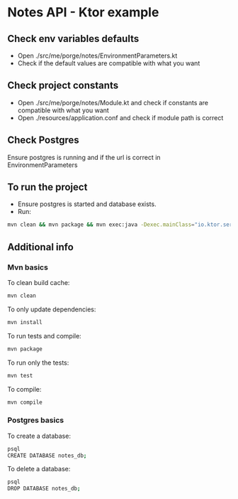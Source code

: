 # Notes API - Ktor example

## Check env variables defaults

- Open ./src/me/porge/notes/EnvironmentParameters.kt
- Check if the default values are compatible with what you want

## Check project constants

- Open ./src/me/porge/notes/Module.kt and check if constants are compatible with what you want
- Open ./resources/application.conf and check if module path is correct

## Check Postgres

Ensure postgres is running and if the url is correct in EnvironmentParameters

## To run the project

- Ensure postgres is started and database exists.
- Run:

```bash
mvn clean && mvn package && mvn exec:java -Dexec.mainClass="io.ktor.server.netty.EngineMain"
```

## Additional info

### Mvn basics

To clean build cache:

```bash
mvn clean
```

To only update dependencies:

```bash
mvn install
```

To run tests and compile:

```bash
mvn package
```

To run only the tests:

```bash
mvn test
```

To compile:

```bash
mvn compile
```

### Postgres basics

To create a database:

```bash
psql
CREATE DATABASE notes_db;
```

To delete a database:

```bash
psql
DROP DATABASE notes_db;
```
